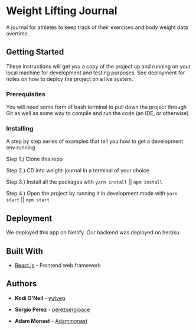 # Weight Lifting Journal

A journal for athletes to keep track of their exercises and body weight data overtime. 

## Getting Started

These instructions will get you a copy of the project up and running on your local machine for development and testing purposes. See deployment for notes on how to deploy the project on a live system.

### Prerequisites

You will need some form of bash terminal to pull down the project through Git as well as some way to compile and run the code (an IDE, or otherwise)

### Installing

A step by step series of examples that tell you how to get a development env running

Step 1.) Clone this repo

Step 2.) CD into weight-journal in a terminal of your choice

Step 3.) Install all the packages with ```yarn install``` || ```npm install```

Step 4.) Open the project by running it in development mode with ```yarn start``` || ```npm start```

## Deployment

We deployed this app on Netlify. Our backend was deployed on heroku.

## Built With

* [React.js](https://reactjs.org/) - Frontend web framework

## Authors

* **Kodi O'Neil** - [yutveg](https://github.com/yutveg)

* **Sergio Perez** - [perezsergioace](https://github.com/perezsergioace)

* **Adam Monast** - [Adammonast](https://github.com/Adammonast)
